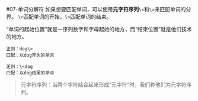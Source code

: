 #07-单词分解符
  如果想要匹配单词，可以使用<strong>元字符序列</strong><code>\\\<</code>和<code>\\\></code>来匹配单词的分界。
<code>\\\<</code>匹配单词的开始，<code>\\\></code>匹配单词的结束。

“单词的起始位置”就是一序列数字和字母起始的地方，而“结束位置”就是他们技术的地方。

```
正则：dog\>
匹配：以dog开头的单词

正则：\<dog
匹配：以dog结尾的单词
```

>元字符序列：当两个字符结合起来形成“元字符”时，我们称他们为元字符序列。

